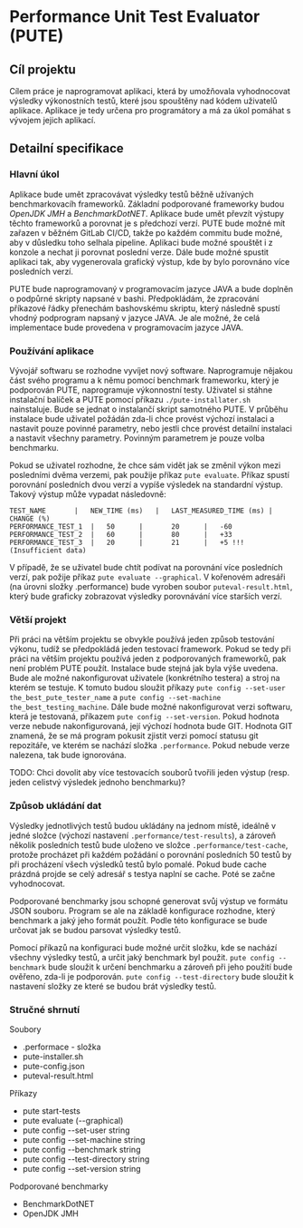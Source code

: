 # Performance Unit Test Evaluator (PUTE)
## Cíl projektu
Cílem práce je naprogramovat aplikaci, která by umožňovala vyhodnocovat výsledky výkonostních testů, které jsou spouštěny nad kódem uživatelů aplikace. Aplikace je tedy určena pro programátory a má za úkol pomáhat s vývojem jejich aplikací.

## Detailní specifikace
### Hlavní úkol
Aplikace bude umět zpracovávat výsledky testů běžně užívaných benchmarkovacíh frameworků. Základní podporované frameworky budou *OpenJDK JMH* a *BenchmarkDotNET*. Aplikace bude umět převzít výstupy těchto frameworků a porovnat je s předchozí verzí. PUTE bude možné mít zařazen v běžném GitLab CI/CD, takže po každém commitu bude možné, aby v důsledku toho selhala pipeline. Aplikaci bude možné spouštět i z konzole a nechat ji porovnat poslední verze. Dále bude možné spustit aplikaci tak, aby vygenerovala grafický výstup, kde by bylo porovnáno více posledních verzí.

PUTE bude naprogramovaný v programovacím jazyce JAVA a bude doplněn o podpůrné skripty napsané v bashi. Předpokládám, že zpracování příkazové řádky přenechám bashovskému skriptu, který následně spustí vhodný podprogram napsaný v jazyce JAVA. Je ale možné, že celá implementace bude provedena v programovacím jazyce JAVA.

### Používání aplikace
Vývojář softwaru se rozhodne vyvíjet nový software. Naprogramuje nějakou část svého programu a k němu pomocí benchmark frameworku, který je podporován PUTE, naprogramuje výkonnostní testy. Uživatel si stáhne instalační balíček a PUTE pomocí příkazu `./pute-installater.sh` nainstaluje. Bude se jednat o instalančí skript samotného PUTE. V průběhu instalace bude uživatel požádán zda-li chce provést výchozí instalaci a nastavit pouze povinné parametry, nebo jestli chce provést detailní instalaci a nastavit všechny parametry. Povinným parametrem je pouze volba benchmarku.

Pokud se uživatel rozhodne, že chce sám vidět jak se změnil výkon mezi posledními dvěma verzemi, pak použije příkaz `pute evaluate`. Příkaz spustí porovnání posledních dvou verzí a vypíše výsledek na standardní výstup. Takový výstup může vypadat následovně:

```
TEST_NAME		|	NEW_TIME (ms)	|	LAST_MEASURED_TIME (ms)	|	CHANGE (%)
PERFORMANCE_TEST_1	|	50		|		20		|	-60
PERFORMANCE_TEST_2	|	60		|		80		|	+33
PERFORMANCE_TEST_3	|	20		|		21		|	+5 !!! (Insufficient data)
```

V případě, že se uživatel bude chtít podívat na porovnání více posledních verzí, pak požije příkaz `pute evaluate --graphical`. V kořenovém adresáři (na úrovni složky .performance) bude vyroben soubor `puteval-result.html`, který bude graficky zobrazovat výsledky porovnávání více starších verzí.

### Větší projekt
Při práci na větším projektu se obvykle používá jeden způsob testování výkonu, tudíž se předpokládá jeden testovací framework. Pokud se tedy při práci na větším projektu používá jeden z podporovaných frameworků, pak není problém PUTE použít. Instalace bude stejná jak byla výše uvedena. Bude ale možné nakonfigurovat uživatele (konkrétního testera) a stroj na kterém se testuje. K tomuto budou sloužit příkazy `pute config --set-user the_best_pute_tester_name` a `pute config --set-machine the_best_testing_machine`. Dále bude možné nakonfigurovat verzi softwaru, která je testovaná, příkazem `pute config --set-version`. Pokud hodnota verze nebude nakonfigurovaná, její výchozí hodnota bude GIT. Hodnota GIT znamená, že se má program pokusit zjistit verzi pomocí statusu git repozitáře, ve kterém se nachází složka `.performance`. Pokud nebude verze nalezena, tak bude ignorována.

TODO: Chci dovolit aby více testovacích souborů tvořili jeden výstup (resp. jeden celistvý výsledek jednoho benchmarku)?

### Způsob ukládání dat
Výsledky jednotlivých testů budou ukládány na jednom místě, ideálně v jedné složce (výchozí nastavení `.performance/test-results`), a zároveň několik posledních testů bude uloženo ve složce `.performance/test-cache`, protože procházet při každém požádání o porovnání posledních 50 testů by při procházení všech výsledků testů bylo pomalé. Pokud bude cache prázdná projde se celý adresář s testya naplní se cache. Poté se začne vyhodnocovat.

Podporované benchmarky jsou schopné generovat svůj výstup ve formátu JSON souboru. Program se ale na základě konfigurace rozhodne, který benchmark a jaký jeho formát použít. Podle této konfigurace se bude určovat jak se budou parsovat výsledky testů.

Pomocí příkazů na konfiguraci bude možné určit složku, kde se nachází všechny výsledky testů, a určit jaký benchmark byl použit. `pute config --benchmark` bude sloužit k určení benchmarku a zároveň při jeho použití bude ověřeno, zda-li je podporován. `pute config --test-directory` bude sloužit k nastavení složky ze které se budou brát výsledky testů.


### Stručné shrnutí
Soubory
-   .performace - složka
-   pute-installer.sh
-   pute-config.json
-   puteval-result.html

Příkazy
-   pute start-tests
-   pute evaluate (--graphical)
-   pute config --set-user string
-   pute config --set-machine string
-   pute config --benchmark string
-   pute config --test-directory string
-   pute config --set-version string

Podporované benchmarky
-   BenchmarkDotNET
-   OpenJDK JMH